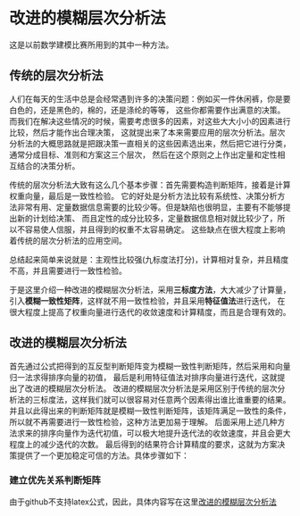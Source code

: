 # 改进的模糊层次分析法
这是以前数学建模比赛所用到的其中一种方法。

## 传统的层次分析法
人们在每天的生活中总是会经常遇到许多的决策问题：例如买一件休闲裤，你是要白色的，还是黑色的，棉的，还是涤纶的等等，
这些你都需要作出满意的决策。而我们在解决这些情况的时候，需要考虑很多的因素，对这些大大小小的因素进行比较，然后才能作出合理决策，
这就提出来了本来需要应用的层次分析法。层次分析法的大概思路就是把跟决策一直相关的这些因素选出来，然后把它进行分类，通常分成目标、准则和方案这三个层次，
然后在这个原则之上作出定量和定性相互结合的决策分析。

传统的层次分析法大致有这么几个基本步骤：首先需要构造判断矩阵，接着是计算权重向量，最后是一致性检验。
它的好处是分析方法比较有系统性、决策分析方法非常有用、定量数据信息需要的比较少等。但是缺陷也很明显，主要有不能够提出新的计划给决策、
而且定性的成分比较多，定量数据信息相对就比较少了，所以不容易使人信服，并且得到的权重不太容易确定。
这些缺点在很大程度上影响着传统的层次分析法的应用空间。

总结起来简单来说就是：主观性比较强(九标度法打分)，计算相对复杂，并且精度不高，并且需要进行一致性检验。

于是这里介绍一种改进的模糊层次分析法，采用**三标度方法**，大大减少了计算量，引入**模糊一致性矩阵**，这样就不用一致性检验，并且采用**特征值法**进行迭代，
在很大程度上提高了权重向量进行迭代的收敛速度和计算精度，而且是合理有效的。

## 改进的模糊层次分析法
首先通过公式把得到的互反型判断矩阵变为模糊一致性判断矩阵，然后采用和向量归一法求得排序向量的初值，
最后是利用特征值法对排序向量进行迭代，这就提出了改进的模糊层次分析法。
改进的模糊层次分析法是采用区别于传统的层次分析法的三标度法，这样我们就可以很容易对任意两个因素得出谁比谁重要的结果。
并且以此得出来的判断矩阵就是模糊一致性判断矩阵，该矩阵满足一致性的条件，所以就不再需要进行一致性检验，这种方法更加易于理解。
后面采用上述几种方法求来的排序向量作为迭代初值，可以极大地提升迭代法的收敛速度，并且会更大程度上的减少迭代的次数。
最后得到的结果符合计算精度的要求，这就为方案决策提供了一个更加稳定可信的方法。具体步骤如下：

### 建立优先关系判断矩阵
由于github不支持latex公式，因此，具体内容写在这里[改进的模糊层次分析法](https://www.zybuluo.com/notmylove/note/1503606)
